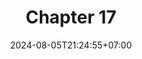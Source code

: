 ---
weight: 2700
title: "Chapter 17"
description: "Structs"
icon: "article"
date: "2024-08-05T21:24:55+07:00"
lastmod: "2024-08-05T21:24:55+07:00"
draft: true
toc: true
---